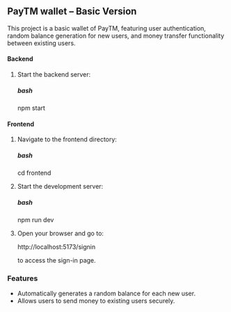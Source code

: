 
## PayTM wallet – Basic Version

This project is a basic wallet of PayTM, featuring user authentication, random balance generation for new users, and money transfer functionality between existing users.


#### Backend

1. Start the backend server:

   ##### bash
   npm start
   

#### Frontend

1. Navigate to the frontend directory:

   ##### bash
   cd frontend

2. Start the development server:

   ##### bash
   npm run dev
 
3. Open your browser and go to:

 
   http://localhost:5173/signin


   to access the sign-in page.


### Features

* Automatically generates a random balance for each new user.
* Allows users to send money to existing users securely.